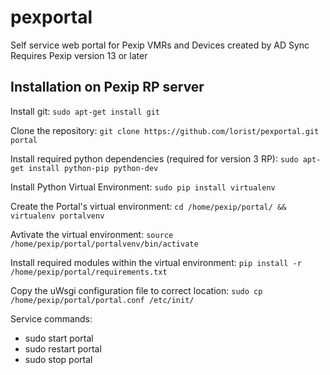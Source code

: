 # pexportal
Self service web portal for Pexip VMRs and Devices created by AD Sync
Requires Pexip version 13 or later

## Installation on Pexip RP server

Install git:
`sudo apt-get install git`

Clone the repository:
`git clone https://github.com/lorist/pexportal.git portal`

Install required python dependencies (required for version 3 RP):
`sudo apt-get install python-pip python-dev`

Install Python Virtual Environment:
`sudo pip install virtualenv`

Create the Portal's virtual environment:
`cd /home/pexip/portal/ && virtualenv portalvenv`

Avtivate the virtual environment:
`source /home/pexip/portal/portalvenv/bin/activate`

Install required modules within the virtual environment:
`pip install -r /home/pexip/portal/requirements.txt`

Copy the uWsgi configuration file to correct location:
`sudo cp /home/pexip/portal/portal.conf /etc/init/`

Service commands:
* sudo start portal
* sudo restart portal
* sudo stop portal

